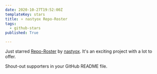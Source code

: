 ```yaml
---
date: 2020-10-27T19:52:00Z
templateKey: stars
title: ⭐ nastyox Repo-Roster
tags:
  - github-stars
published: True

---
```


Just starred [Repo-Roster](https://github.com/nastyox/Repo-Roster) by [nastyox](https://github.com/nastyox). It's an exciting project with a lot to offer.

Shout-out supporters in your GitHub README file.
